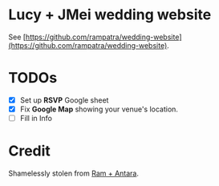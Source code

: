 # Lucy + JMei wedding website

See [https://github.com/rampatra/wedding-website](https://github.com/rampatra/wedding-website).

# TODOs
 - [x] Set up __RSVP__ Google sheet
 - [x] Fix __Google Map__ showing your venue's location.
 - [ ] Fill in Info

# Credit
Shamelessly stolen from
[Ram + Antara](https://blog.rampatra.com/wedding-website).